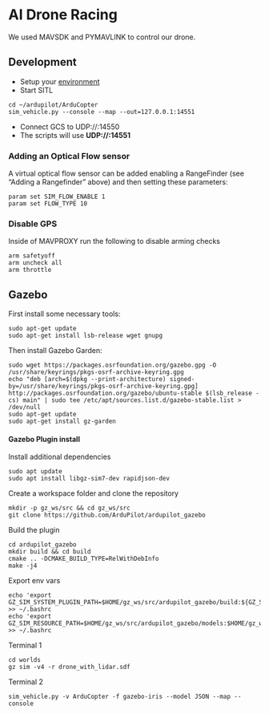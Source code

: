 # AI Drone Racing

We used MAVSDK and PYMAVLINK to control our drone.

## Development
- Setup your [environment](https://ardupilot.org/dev/docs/setting-up-sitl-on-linux.html)
- Start SITL
```shell
cd ~/ardupilot/ArduCopter
sim_vehicle.py --console --map --out=127.0.0.1:14551
```
- Connect GCS to UDP://:14550
- The scripts will use **UDP://:14551**
### Adding an Optical Flow sensor

A virtual optical flow sensor can be added enabling a RangeFinder (see “Adding a Rangefinder” above) and then setting these parameters:
```
param set SIM_FLOW_ENABLE 1
param set FLOW_TYPE 10
```




### Disable GPS
Inside of MAVPROXY run the following to disable arming checks
```shell
arm safetyoff
arm uncheck all
arm throttle
```

## Gazebo
First install some necessary tools:
```shell
sudo apt-get update
sudo apt-get install lsb-release wget gnupg
```

Then install Gazebo Garden:
```shell
sudo wget https://packages.osrfoundation.org/gazebo.gpg -O /usr/share/keyrings/pkgs-osrf-archive-keyring.gpg
echo "deb [arch=$(dpkg --print-architecture) signed-by=/usr/share/keyrings/pkgs-osrf-archive-keyring.gpg] http://packages.osrfoundation.org/gazebo/ubuntu-stable $(lsb_release -cs) main" | sudo tee /etc/apt/sources.list.d/gazebo-stable.list > /dev/null
sudo apt-get update
sudo apt-get install gz-garden
```

#### Gazebo Plugin install


Install additional dependencies
```shell
sudo apt update
sudo apt install libgz-sim7-dev rapidjson-dev
```

Create a workspace folder and clone the repository
```shell
mkdir -p gz_ws/src && cd gz_ws/src
git clone https://github.com/ArduPilot/ardupilot_gazebo
```

Build the plugin
```shell
cd ardupilot_gazebo
mkdir build && cd build
cmake .. -DCMAKE_BUILD_TYPE=RelWithDebInfo
make -j4
```

Export env vars
```shell
echo 'export GZ_SIM_SYSTEM_PLUGIN_PATH=$HOME/gz_ws/src/ardupilot_gazebo/build:${GZ_SIM_SYSTEM_PLUGIN_PATH}' >> ~/.bashrc
echo 'export GZ_SIM_RESOURCE_PATH=$HOME/gz_ws/src/ardupilot_gazebo/models:$HOME/gz_ws/src/ardupilot_gazebo/worlds:${GZ_SIM_RESOURCE_PATH}' >> ~/.bashrc
```

Terminal 1
```shell
cd worlds
gz sim -v4 -r drone_with_lidar.sdf 
```
Terminal 2
```shell
sim_vehicle.py -v ArduCopter -f gazebo-iris --model JSON --map --console
```
